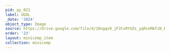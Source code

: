 ```yaml
---
pid: gy_021
label: UGDL
_date: '2024'
object_type: Image
source: https://drive.google.com/file/d/10ngqx9_jF3tvRYUZs_yqRsnMAfiN_B7x/view?usp=drive_link
order: '23'
layout: minicomp_item
collection: minicomp
---
```

